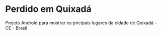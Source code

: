 Perdido em Quixadá
================

Projeto Android para mostrar os pricipais lugares da cidade de Quixadá - CE - Brasil
